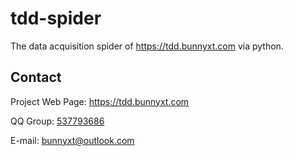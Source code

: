 # tdd-spider
The data acquisition spider of https://tdd.bunnyxt.com via python.

## Contact
Project Web Page: https://tdd.bunnyxt.com

QQ Group: [537793686](https://jq.qq.com/?_wv=1027&k=588s7nw)

E-mail: bunnyxt@outlook.com
